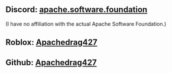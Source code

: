 ## Discord:  [apache.software.foundation](https://discord.com/users/609177928437071872/)
(I have no affiliation with the actual Apache Software Foundation.)

## Roblox:  [Apachedrag427](https://www.roblox.com/users/384830358/profile/)

## Github:  [Apachedrag427](https://github.com/Apachedrag427/)
